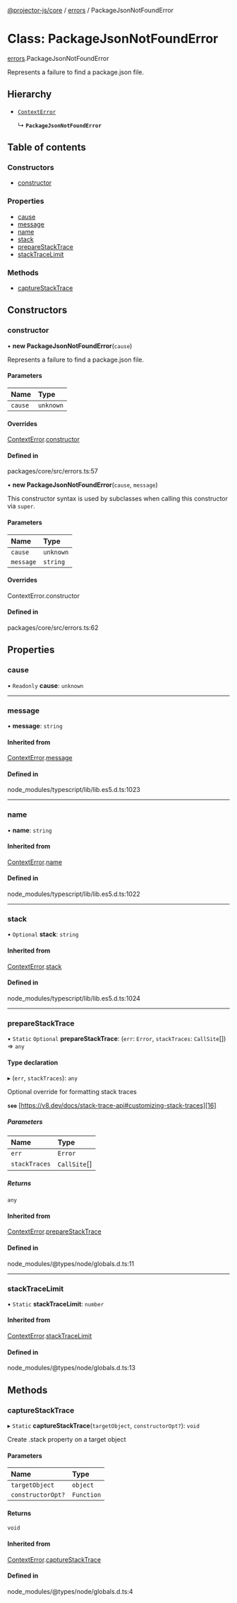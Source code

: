 [@projector-js/core][1] / [errors][2] / PackageJsonNotFoundError

# Class: PackageJsonNotFoundError

[errors][2].PackageJsonNotFoundError

Represents a failure to find a package.json file.

## Hierarchy

- [`ContextError`][3]

  ↳ **`PackageJsonNotFoundError`**

## Table of contents

### Constructors

- [constructor][4]

### Properties

- [cause][5]
- [message][6]
- [name][7]
- [stack][8]
- [prepareStackTrace][9]
- [stackTraceLimit][10]

### Methods

- [captureStackTrace][11]

## Constructors

### constructor

• **new PackageJsonNotFoundError**(`cause`)

Represents a failure to find a package.json file.

#### Parameters

| Name    | Type      |
| :------ | :-------- |
| `cause` | `unknown` |

#### Overrides

[ContextError][3].[constructor][12]

#### Defined in

packages/core/src/errors.ts:57

• **new PackageJsonNotFoundError**(`cause`, `message`)

This constructor syntax is used by subclasses when calling this constructor via
`super`.

#### Parameters

| Name      | Type      |
| :-------- | :-------- |
| `cause`   | `unknown` |
| `message` | `string`  |

#### Overrides

ContextError.constructor

#### Defined in

packages/core/src/errors.ts:62

## Properties

### cause

• `Readonly` **cause**: `unknown`

---

### message

• **message**: `string`

#### Inherited from

[ContextError][3].[message][13]

#### Defined in

node_modules/typescript/lib/lib.es5.d.ts:1023

---

### name

• **name**: `string`

#### Inherited from

[ContextError][3].[name][14]

#### Defined in

node_modules/typescript/lib/lib.es5.d.ts:1022

---

### stack

• `Optional` **stack**: `string`

#### Inherited from

[ContextError][3].[stack][15]

#### Defined in

node_modules/typescript/lib/lib.es5.d.ts:1024

---

### prepareStackTrace

▪ `Static` `Optional` **prepareStackTrace**: (`err`: `Error`, `stackTraces`:
`CallSite`\[]) => `any`

#### Type declaration

▸ (`err`, `stackTraces`): `any`

Optional override for formatting stack traces

**`see`** [https://v8.dev/docs/stack-trace-api#customizing-stack-traces][16]

##### Parameters

| Name          | Type          |
| :------------ | :------------ |
| `err`         | `Error`       |
| `stackTraces` | `CallSite`\[] |

##### Returns

`any`

#### Inherited from

[ContextError][3].[prepareStackTrace][17]

#### Defined in

node_modules/@types/node/globals.d.ts:11

---

### stackTraceLimit

▪ `Static` **stackTraceLimit**: `number`

#### Inherited from

[ContextError][3].[stackTraceLimit][18]

#### Defined in

node_modules/@types/node/globals.d.ts:13

## Methods

### captureStackTrace

▸ `Static` **captureStackTrace**(`targetObject`, `constructorOpt?`): `void`

Create .stack property on a target object

#### Parameters

| Name              | Type       |
| :---------------- | :--------- |
| `targetObject`    | `object`   |
| `constructorOpt?` | `Function` |

#### Returns

`void`

#### Inherited from

[ContextError][3].[captureStackTrace][19]

#### Defined in

node_modules/@types/node/globals.d.ts:4

[1]: ../README.md
[2]: ../modules/errors.md
[3]: errors.ContextError.md
[4]: errors.PackageJsonNotFoundError.md#constructor
[5]: errors.PackageJsonNotFoundError.md#cause
[6]: errors.PackageJsonNotFoundError.md#message
[7]: errors.PackageJsonNotFoundError.md#name
[8]: errors.PackageJsonNotFoundError.md#stack
[9]: errors.PackageJsonNotFoundError.md#preparestacktrace
[10]: errors.PackageJsonNotFoundError.md#stacktracelimit
[11]: errors.PackageJsonNotFoundError.md#capturestacktrace
[12]: errors.ContextError.md#constructor
[13]: errors.ContextError.md#message
[14]: errors.ContextError.md#name
[15]: errors.ContextError.md#stack
[16]: https://v8.dev/docs/stack-trace-api#customizing-stack-traces
[17]: errors.ContextError.md#preparestacktrace
[18]: errors.ContextError.md#stacktracelimit
[19]: errors.ContextError.md#capturestacktrace
